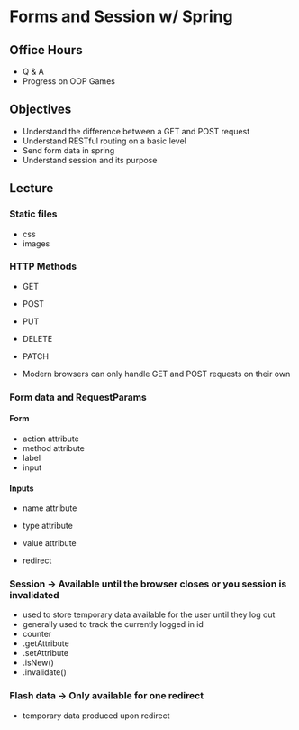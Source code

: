# Forms and Session w/ Spring

## Office Hours

- Q & A
- Progress on OOP Games

## Objectives

- Understand the difference between a GET and POST request
- Understand RESTful routing on a basic level
- Send form data in spring
- Understand session and its purpose

## Lecture

### Static files

- css
- images

### HTTP Methods

- GET
- POST
- PUT
- DELETE
- PATCH

- Modern browsers can only handle GET and POST requests on their own

### Form data and RequestParams

#### Form  
- action attribute
- method attribute
- label
- input

#### Inputs
- name attribute
- type attribute
- value attribute

- redirect

### Session -> Available until the browser closes or you session is invalidated

- used to store temporary data available for the user until they log out
- generally used to track the currently logged in id
- counter
- .getAttribute
- .setAttribute
- .isNew()
- .invalidate()

### Flash data -> Only available for one redirect

- temporary data produced upon redirect